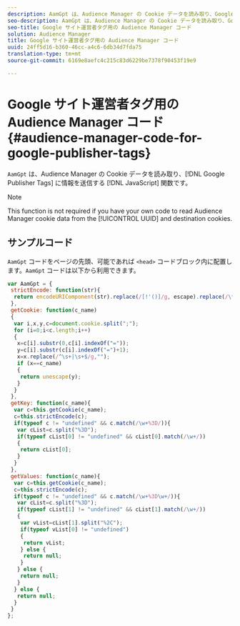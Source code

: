 ```yaml
---
description: AamGpt は、Audience Manager の Cookie データを読み取り、Google サイト運営者タグに情報を送信する JavaScript 関数です。
seo-description: AamGpt は、Audience Manager の Cookie データを読み取り、Google サイト運営者タグに情報を送信する JavaScript 関数です。
seo-title: Google サイト運営者タグ用の Audience Manager コード
solution: Audience Manager
title: Google サイト運営者タグ用の Audience Manager コード
uuid: 24ff5d16-b360-46cc-a4c6-6db34d7fda75
translation-type: tm+mt
source-git-commit: 6169e8aefc4c215c83d6229be7378f90453f19e9

---
```



# Google サイト運営者タグ用の Audience Manager コード {#audience-manager-code-for-google-publisher-tags}

`AamGpt` は、Audience Manager の Cookie データを読み取り、[!DNL Google Publisher Tags] に情報を送信する [!DNL JavaScript] 関数です。

>[!NOTE]
>
>This function is not required if you have your own code to read Audience Manager cookie data from the [!UICONTROL UUID] and destination cookies.

## サンプルコード

`AamGpt` コードをページの先頭、可能であれば `<head>` コードブロック内に配置します。`AamGpt` コードは以下から利用できます。

```js
var AamGpt = {  
 strictEncode: function(str){ 
  return encodeURIComponent(str).replace(/[!'()]/g, escape).replace(/\*/g, "%2A"); 
 }, 
 getCookie: function(c_name) 
 { 
  var i,x,y,c=document.cookie.split(";"); 
  for (i=0;i<c.length;i++) 
  { 
   x=c[i].substr(0,c[i].indexOf("=")); 
   y=c[i].substr(c[i].indexOf("=")+1); 
   x=x.replace(/^\s+|\s+$/g,""); 
   if (x==c_name) 
   { 
    return unescape(y); 
   } 
  } 
 }, 
 getKey: function(c_name){ 
  var c=this.getCookie(c_name); 
  c=this.strictEncode(c); 
  if(typeof c != "undefined" && c.match(/\w+%3D/)){ 
   var cList=c.split("%3D"); 
   if(typeof cList[0] != "undefined" && cList[0].match(/\w+/)) 
   { 
    return cList[0]; 
   } 
  }  
 }, 
 getValues: function(c_name){ 
  var c=this.getCookie(c_name); 
  c=this.strictEncode(c); 
  if(typeof c != "undefined" && c.match(/\w+%3D\w+/)){ 
   var cList=c.split("%3D"); 
   if(typeof cList[1] != "undefined" && cList[1].match(/\w+/)) 
   { 
    var vList=cList[1].split("%2C"); 
    if(typeof vList[0] != "undefined") 
    { 
     return vList; 
    } else { 
     return null; 
    }    
   } else { 
    return null; 
   } 
  } else { 
   return null; 
  } 
 } 
};
```

